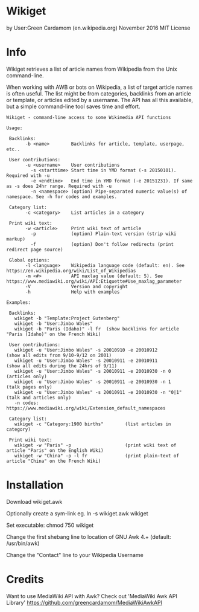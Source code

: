Wikiget
===================
by User:Green Cardamom (en.wikipedia.org)
November 2016
MIT License

Info
========
Wikiget retrieves a list of article names from Wikipedia from the Unix command-line.

When working with AWB or bots on Wikipedia, a list of target article names is often useful. The list might be from categories, backlinks from an article 
or template, or articles edited by a username. The API has all this available, but a simple command-line tool saves time and effort.

	Wikiget - command-line access to some Wikimedia API functions

	Usage:

	 Backlinks:
	       -b <name>        Backlinks for article, template, userpage, etc..

	 User contributions:
	       -u <username>    User contributions
	         -s <starttime> Start time in YMD format (-s 20150101). Required with -u
	         -e <endtime>   End time in YMD format (-e 20151231). If same as -s does 24hr range. Required with -u
	         -n <namespace> (option) Pipe-separated numeric value(s) of namespace. See -h for codes and examples.

	 Category list:
	       -c <category>    List articles in a category

	 Print wiki text:
	       -w <article>     Print wiki text of article
	         -p             (option) Plain-text version (strip wiki markup)
	         -f             (option) Don't follow redirects (print redirect page source)

	 Global options:
	       -l <language>    Wikipedia language code (default: en). See https://en.wikipedia.org/wiki/List_of_Wikipedias
	       -m <#>           API maxlag value (default: 5). See https://www.mediawiki.org/wiki/API:Etiquette#Use_maxlag_parameter
	       -V               Version and copyright
	       -h               Help with examples

	Examples:

	 Backlinks:
	   wikiget -b "Template:Project Gutenberg"
	   wikiget -b "User:Jimbo Wales"
	   wikiget -b "Paris (Idaho)" -l fr  (show backlinks for article "Paris (Idaho)" on the French Wiki)

	 User contributions:
	   wikiget -u "User:Jimbo Wales" -s 20010910 -e 20010912          (show all edits from 9/10-9/12 on 2001)
	   wikiget -u "User:Jimbo Wales" -s 20010911 -e 20010911          (show all edits during the 24hrs of 9/11)
	   wikiget -u "User:Jimbo Wales" -s 20010911 -e 20010930 -n 0     (articles only)
	   wikiget -u "User:Jimbo Wales" -s 20010911 -e 20010930 -n 1     (talk pages only)
	   wikiget -u "User:Jimbo Wales" -s 20010911 -e 20010930 -n "0|1" (talk and articles only)
	   -n codes: https://www.mediawiki.org/wiki/Extension_default_namespaces

	 Category list:
	   wikiget -c "Category:1900 births"        (list articles in category)

	 Print wiki text:
	   wikiget -w "Paris" -p                    (print wiki text of article "Paris" on the English Wiki)
	   wikiget -w "China" -p -l fr              (print plain-text of article "China" on the French Wiki)


Installation
=============
Download wikiget.awk

Optionally create a sym-link eg. ln -s wikiget.awk wikiget

Set executable: chmod 750 wikiget

Change the first shebang line to location of GNU Awk 4.+ (default: /usr/bin/awk)

Change the "Contact" line to your Wikipedia Username

Credits
==================
Want to use MediaWiki API with Awk? Check out 'MediaWiki Awk API Library'
https://github.com/greencardamom/MediaWikiAwkAPI

